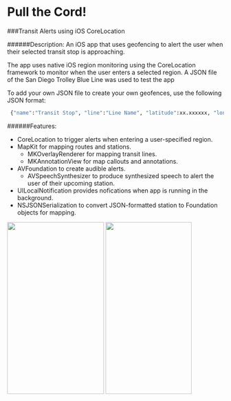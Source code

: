# Pull the Cord!
###Transit Alerts using iOS CoreLocation

######Description:
An iOS app that uses geofencing to alert the user when their selected transit stop is approaching.

The app uses native iOS region monitoring using the CoreLocation framework to monitor when the user enters a selected region.  A JSON file of the San Diego Trolley Blue Line was used to test the app

To add your own JSON file to create your own geofences, use the following JSON format:
```sh
 {"name":"Transit Stop", "line":"Line Name", "latitude":xx.xxxxxx, "longitude":xxx.xxxxxx, "radius":xxx}
```

######Features: 
- CoreLocation to trigger alerts when entering a user-specified region.
- MapKit for mapping routes and stations.
    - MKOverlayRenderer for mapping transit lines.
    - MKAnnotationView for map callouts and annotations.
- AVFoundation to create audible alerts.
    - AVSpeechSynthesizer to produce synthesized speech to alert the user of their upcoming station.
- UILocalNotification provides nofications when app is running in the background.
- NSJSONSerialization to convert JSON-formatted station to Foundation objects for mapping.


<img src="http://charlesgrier.com/screen_shots/Pull-the-Cord-iPhone6_alert-225x400.png" height="400" width="225">
<img src="http://www.charlesgrier.com/screen_shots/Pull-the-Cord-iPhone6_400x600.png" height="400" width="200">


 

